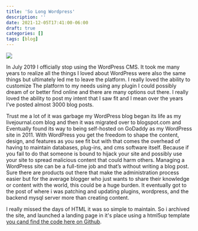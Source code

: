 ```yaml
---
title: 'So Long Wordpress'
description: ''
date: 2021-12-05T17:41:00-06:00
draft: true
categories: []
tags: [blog]
---
```

![](html5site.JPG)

In July 2019 I officially stop using the WordPress CMS. It took me many years to realize all the things I loved about WordPress were also the same things but ultimately led me to leave the platform. I really loved the ability to customize The platform to my needs using any plugin I could possibly dream of or better find online and there are many options out there. I really loved the ability to post my intent that I saw fit and I mean over the years I’ve posted almost 3000 blog posts.
 
Trust me a lot of it was garbage my WordPress blog began its life as my livejournal.com blog and then it was migrated over to blogspot.com and Eventually found its way to being self-hosted on GoDaddy as my WordPress site in 2011. With WordPress you get the freedom to shape the content, design, and features as you see fit but with that comes the overhead of having to maintain databases, plug-ins, and cms software itself. Because if you fail to do that someone is bound to hijack your site and possibly use your site to spread malicious content that could harm others. Managing a WordPress site can be a full-time job and that’s without writing a blog post. Sure there are products out there that make the administration process easier but for the average blogger who just wants to share their knowledge or content with the world, this could be a huge burden. It eventually got to the post of where i was patching and updating plugins, wordpress, and the backend mysql server more than creating content.

I really missed the days of HTML it was so simple to maintain. So i archived the site, and launched a landing page in it's place using a html5up template [you cand find the code here on Github](https://github.com/gogorichie/html/).